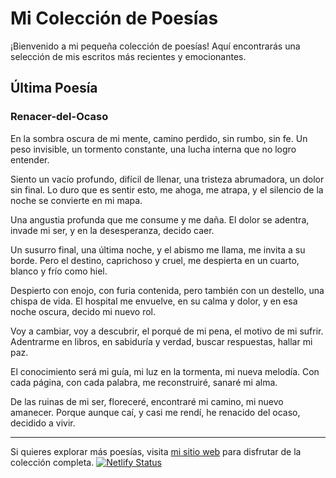 # Mi Colección de Poesías

¡Bienvenido a mi pequeña colección de poesías! Aquí encontrarás una selección de mis escritos más recientes y emocionantes.

## Última Poesía

### Renacer-del-Ocaso

En la sombra oscura de mi mente,
camino perdido, sin rumbo, sin fe.
Un peso invisible, un tormento constante,
una lucha interna que no logro entender.

Siento un vacío profundo, difícil de llenar,
una tristeza abrumadora, un dolor sin final.
Lo duro que es sentir esto, me ahoga, me atrapa,
y el silencio de la noche se convierte en mi mapa.

Una angustia profunda que me consume y me daña.
El dolor se adentra, invade mi ser,
y en la desesperanza, decido caer.

Un susurro final, una última noche,
y el abismo me llama, me invita a su borde.
Pero el destino, caprichoso y cruel,
me despierta en un cuarto, blanco y frío como hiel.

Despierto con enojo, con furia contenida,
pero también con un destello, una chispa de vida.
El hospital me envuelve, en su calma y dolor,
y en esa noche oscura, decido mi nuevo rol.

Voy a cambiar, voy a descubrir,
el porqué de mi pena, el motivo de mi sufrir.
Adentrarme en libros, en sabiduría y verdad,
buscar respuestas, hallar mi paz.

El conocimiento será mi guía,
mi luz en la tormenta, mi nueva melodía.
Con cada página, con cada palabra,
me reconstruiré, sanaré mi alma.

De las ruinas de mi ser, floreceré,
encontraré mi camino, mi nuevo amanecer.
Porque aunque caí, y casi me rendí,
he renacido del ocaso, decidido a vivir.

---

Si quieres explorar más poesías, visita [mi sitio web](https://liralatente.netlify.app/) para disfrutar de la colección completa.
[![Netlify Status](https://api.netlify.com/api/v1/badges/efac7af1-686d-47e5-afdd-b1eb9556233b/deploy-status)](https://app.netlify.com/sites/liralatente/deploys)